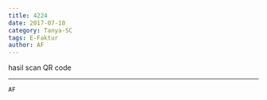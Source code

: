 ```yaml
---
title: 4224
date: 2017-07-10
category: Tanya-SC
tags: E-Faktur
author: AF
---
```


hasil scan QR code

---



`AF`
